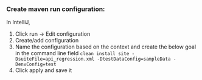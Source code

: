 ### Create maven run configuration:

In IntelliJ,

1. Click run -> Edit configuration
2. Create/add configuration
3. Name the configuration based on the context and create the below goal in the command line field
   ```clean install site -DsuiteFile=api_regression.xml -DtestDataConfig=sampleData -DenvConfig=test```
4. Click apply and save it